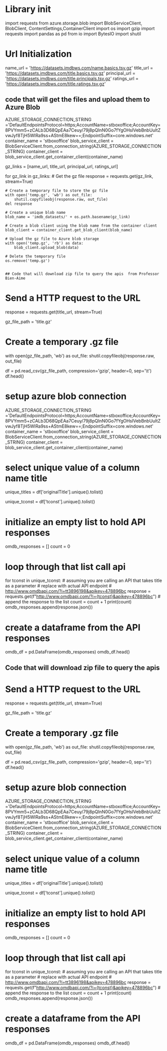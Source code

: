 # Library init

import requests
from azure.storage.blob import BlobServiceClient, BlobClient, ContentSettings,ContainerClient
import os
import gzip
import requests
import pandas as pd
from io import BytesIO
import shutil

# Url Initialization

name_url = 'https://datasets.imdbws.com/name.basics.tsv.gz'
title_url = 'https://datasets.imdbws.com/title.basics.tsv.gz'
principal_url = 'https://datasets.imdbws.com/title.principals.tsv.gz'
ratings_url = 'https://datasets.imdbws.com/title.ratings.tsv.gz'

## code that will get the files and upload them to Azure Blob

AZURE_STORAGE_CONNECTION_STRING ='DefaultEndpointsProtocol=https;AccountName=stboxoffice;AccountKey=8PVYmm5+zCALb3D68QpEAa7Ceuy/79j8pQInN0Go7fYgOHsIVebBnbUuItZvwJyf8TjH5WIRa9ss+AStmE8kew==;EndpointSuffix=core.windows.net'
container_name = 'stboxoffice'
blob_service_client = BlobServiceClient.from_connection_string(AZURE_STORAGE_CONNECTION_STRING)
container_client = blob_service_client.get_container_client(container_name)


gz_links = [name_url, title_url, principal_url, ratings_url]

for gz_link in gz_links:
    # Get the gz file
    response = requests.get(gz_link, stream=True)
    
    # Create a temporary file to store the gz file
    with open('temp.gz', 'wb') as out_file:
        shutil.copyfileobj(response.raw, out_file)
    del response

    # Create a unique blob name
    blob_name = 'imdb_datasets/' + os.path.basename(gz_link)

    # Create a blob client using the blob name from the container client
    blob_client = container_client.get_blob_client(blob_name)

    # Upload the gz file to Azure blob storage
    with open('temp.gz', 'rb') as data:
        blob_client.upload_blob(data)

    # Delete the temporary file
    os.remove('temp.gz')


    ## Code that will download zip file to query the apis  from Professor Bien-Aime

# Send a HTTP request to the URL
response = requests.get(title_url, stream=True)

gz_file_path = 'title.gz'
# Create a temporary .gz file
with open(gz_file_path, 'wb') as out_file:
    shutil.copyfileobj(response.raw, out_file)

df = pd.read_csv(gz_file_path, compression='gzip', header=0, sep='\t')
df.head()

# setup azure blob connection
AZURE_STORAGE_CONNECTION_STRING ='DefaultEndpointsProtocol=https;AccountName=stboxoffice;AccountKey=8PVYmm5+zCALb3D68QpEAa7Ceuy/79j8pQInN0Go7fYgOHsIVebBnbUuItZvwJyf8TjH5WIRa9ss+AStmE8kew==;EndpointSuffix=core.windows.net'
container_name = 'stboxoffice'
blob_service_client = BlobServiceClient.from_connection_string(AZURE_STORAGE_CONNECTION_STRING)
container_client = blob_service_client.get_container_client(container_name)


# select unique value of a column name title
unique_titles = df['originalTitle'].unique().tolist()

unique_tconst = df['tconst'].unique().tolist()

# initialize an empty list to hold API responses
omdb_responses = []
count = 0
# loop through that list call api
for tconst in unique_tconst:
    # assuming you are calling an API that takes title as a parameter
    # replace with actual API endpoint
    # http://www.omdbapi.com/?i=tt3896198&apikey=478896bc
    response = requests.get(f"http://www.omdbapi.com/?i={tconst}&apikey=478896bc") 
    # append the response to the list
    count = count + 1 
    print(count)
    omdb_responses.append(response.json())

# create a dataframe from the API responses
omdb_df = pd.DataFrame(omdb_responses)
omdb_df.head()



## Code that will download zip file to query the apis

# Send a HTTP request to the URL
response = requests.get(title_url, stream=True)

gz_file_path = 'title.gz'
# Create a temporary .gz file
with open(gz_file_path, 'wb') as out_file:
    shutil.copyfileobj(response.raw, out_file)

df = pd.read_csv(gz_file_path, compression='gzip', header=0, sep='\t')
df.head()

# setup azure blob connection
AZURE_STORAGE_CONNECTION_STRING ='DefaultEndpointsProtocol=https;AccountName=stboxoffice;AccountKey=8PVYmm5+zCALb3D68QpEAa7Ceuy/79j8pQInN0Go7fYgOHsIVebBnbUuItZvwJyf8TjH5WIRa9ss+AStmE8kew==;EndpointSuffix=core.windows.net'
container_name = 'stboxoffice'
blob_service_client = BlobServiceClient.from_connection_string(AZURE_STORAGE_CONNECTION_STRING)
container_client = blob_service_client.get_container_client(container_name)


# select unique value of a column name title
unique_titles = df['originalTitle'].unique().tolist()

unique_tconst = df['tconst'].unique().tolist()

# initialize an empty list to hold API responses
omdb_responses = []
count = 0
# loop through that list call api
for tconst in unique_tconst:
    # assuming you are calling an API that takes title as a parameter
    # replace with actual API endpoint
    # http://www.omdbapi.com/?i=tt3896198&apikey=478896bc
    response = requests.get(f"http://www.omdbapi.com/?i={tconst}&apikey=478896bc") 
    # append the response to the list
    count = count + 1 
    print(count)
    omdb_responses.append(response.json())

# create a dataframe from the API responses
omdb_df = pd.DataFrame(omdb_responses)
omdb_df.head()
